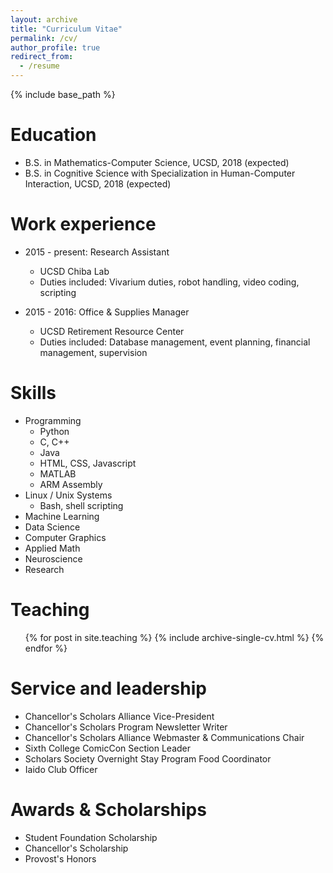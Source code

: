 ```yaml
---
layout: archive
title: "Curriculum Vitae"
permalink: /cv/
author_profile: true
redirect_from:
  - /resume
---
```


{% include base_path %}

Education
======
* B.S. in Mathematics-Computer Science, UCSD, 2018 (expected)
* B.S. in Cognitive Science with Specialization in Human-Computer Interaction, UCSD, 2018 (expected)

Work experience
======
* 2015 - present: Research Assistant
  * UCSD Chiba Lab
  * Duties included: Vivarium duties, robot handling, video coding, scripting

* 2015 - 2016: Office & Supplies Manager
  * UCSD Retirement Resource Center
  * Duties included: Database management, event planning, financial management, supervision
  
Skills
======
* Programming
  * Python
  * C, C++
  * Java
  * HTML, CSS, Javascript
  * MATLAB
  * ARM Assembly
* Linux / Unix Systems
  * Bash, shell scripting
* Machine Learning
* Data Science
* Computer Graphics
* Applied Math
* Neuroscience
* Research

Teaching
======
  <ul>{% for post in site.teaching %}
    {% include archive-single-cv.html %}
  {% endfor %}</ul>
  
Service and leadership
======
* Chancellor's Scholars Alliance Vice-President
* Chancellor's Scholars Program Newsletter Writer
* Chancellor's Scholars Alliance Webmaster & Communications Chair
* Sixth College ComicCon Section Leader
* Scholars Society Overnight Stay Program Food Coordinator
* Iaido Club Officer

Awards & Scholarships
======
* Student Foundation Scholarship
* Chancellor's Scholarship
* Provost's Honors
